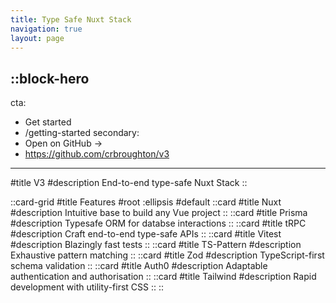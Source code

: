 ```yaml
---
title: Type Safe Nuxt Stack
navigation: true
layout: page
---
```


::block-hero
---
cta:
  - Get started
  - /getting-started
secondary:
  - Open on GitHub →
  - https://github.com/crbroughton/v3

---

#title
V3
#description
End-to-end type-safe Nuxt Stack 
::

::card-grid
#title
Features
#root
:ellipsis
#default
  ::card
  #title
  Nuxt
  #description
  Intuitive base to build any Vue project
  ::
  ::card
  #title
  Prisma
  #description
  Typesafe ORM for databse interactions
  ::
  ::card
  #title
  tRPC
  #description
  Craft end-to-end type-safe APIs
  ::
  ::card
  #title
  Vitest
  #description
  Blazingly fast tests
  ::
  ::card
  #title
  TS-Pattern
  #description
  Exhaustive pattern matching
  ::
  ::card
  #title
  Zod
  #description
  TypeScript-first schema validation
  ::
  ::card
  #title
  Auth0
  #description
  Adaptable authentication and authorisation
  ::
  ::card
  #title
  Tailwind
  #description
  Rapid development with utility-first CSS
  ::
::